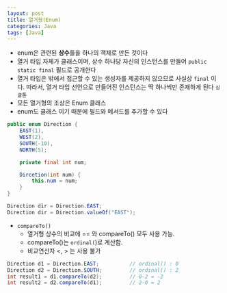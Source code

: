 ```yaml
---
layout: post
title: 열거형(Enum)
categories: Java
tags: [Java]
---
```


- enum은 관련된 **상수**들을 하나의 객체로 만든 것이다
- 열거 타입 자체가 클래스이며, 상수 하나당 자신의 인스턴스를 만들어 `public static final` 필드로 공개한다
- 열거 타입은 밖에서 접근할 수 있는 생성자를 제공하지 않으므로 사실상 `final` 이다. 따라서, 열거 타입 선언으로 만들어진 인스턴스는 딱 하나씩만 존재하게 된다 `싱글톤`
- 모든 열거형의 조상은 Enum 클래스
- enum도 클래스 이기 때문에 필드와 메서드를 추가할 수 있다

```java
public enum Direction { 
    EAST(1), 
    WEST(2), 
    SOUTH(-10), 
    NORTH(5); 

    private final int num;

    Dircetion(int num) {
        this.num = num;
    }
}

Direction dir = Direction.EAST;
Direction dir = Direction.valueOf("EAST");
```

- `compareTo()`
  - 열거형 상수의 비교에 == 와 compareTo() 모두 사용 가능. 
  - compareTo()는 `ordinal(`)로 계산함.
  - 비교연산자 <, > 는 사용 불가

```java
Direction d1 = Direction.EAST;          // ordinal() : 0
Direction d2 = Direction.SOUTH;         // ordinal() : 2
int result1 = d1.compareTo(d2);         // 0-2 = -2
int result2 = d2.compareTo(d1);         // 2-0 = 2
```